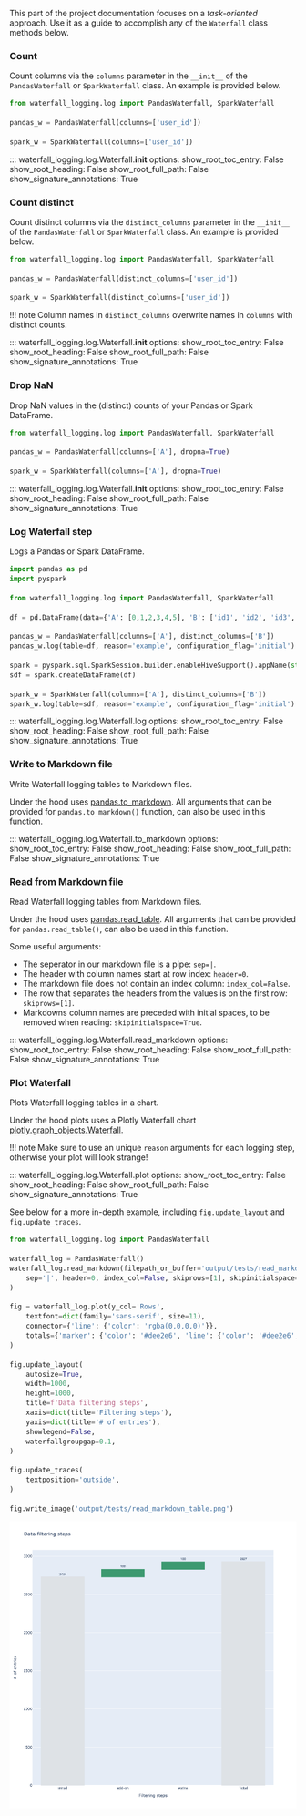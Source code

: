
This part of the project documentation focuses on a *task-oriented* approach.
Use it as a guide to accomplish any of the `Waterfall` class methods below.

### Count

Count columns via the `columns` parameter in the `__init__`
of the `PandasWaterfall` or `SparkWaterfall` class. An example is provided below.

```python
from waterfall_logging.log import PandasWaterfall, SparkWaterfall

pandas_w = PandasWaterfall(columns=['user_id'])

spark_w = SparkWaterfall(columns=['user_id'])
```

::: waterfall_logging.log.Waterfall.__init__
    options:
      show_root_toc_entry: False
      show_root_heading: False
      show_root_full_path: False
      show_signature_annotations: True


### Count distinct

Count distinct columns via the `distinct_columns` parameter in the `__init__`
of the `PandasWaterfall` or `SparkWaterfall` class. An example is provided below.

```python
from waterfall_logging.log import PandasWaterfall, SparkWaterfall

pandas_w = PandasWaterfall(distinct_columns=['user_id'])

spark_w = SparkWaterfall(distinct_columns=['user_id'])
```

!!! note
    Column names in `distinct_columns` overwrite names in `columns` with distinct counts.

::: waterfall_logging.log.Waterfall.__init__
    options:
      show_root_toc_entry: False
      show_root_heading: False
      show_root_full_path: False
      show_signature_annotations: True

### Drop NaN

Drop NaN values in the (distinct) counts of your Pandas or Spark DataFrame.

```python
from waterfall_logging.log import PandasWaterfall, SparkWaterfall

pandas_w = PandasWaterfall(columns=['A'], dropna=True)

spark_w = SparkWaterfall(columns=['A'], dropna=True)
```

::: waterfall_logging.log.Waterfall.__init__
    options:
      show_root_toc_entry: False
      show_root_heading: False
      show_root_full_path: False
      show_signature_annotations: True

### Log Waterfall step

Logs a Pandas or Spark DataFrame.

```python
import pandas as pd
import pyspark

from waterfall_logging.log import PandasWaterfall, SparkWaterfall

df = pd.DataFrame(data={'A': [0,1,2,3,4,5], 'B': ['id1', 'id2', 'id3', 'id4', 'id4']})

pandas_w = PandasWaterfall(columns=['A'], distinct_columns=['B'])
pandas_w.log(table=df, reason='example', configuration_flag='initial')

spark = pyspark.sql.SparkSession.builder.enableHiveSupport().appName(str(__file__)).getOrCreate()
sdf = spark.createDataFrame(df)

spark_w = SparkWaterfall(columns=['A'], distinct_columns=['B'])
spark_w.log(table=sdf, reason='example', configuration_flag='initial')
```

::: waterfall_logging.log.Waterfall.log
    options:
      show_root_toc_entry: False
      show_root_heading: False
      show_root_full_path: False
      show_signature_annotations: True



### Write to Markdown file

Write Waterfall logging tables to Markdown files.

Under the hood uses [pandas.to_markdown](https://pandas.pydata.org/docs/reference/api/pandas.DataFrame.to_markdown.html).
All arguments that can be provided for `pandas.to_markdown()` function, can also be used in this function.

::: waterfall_logging.log.Waterfall.to_markdown
    options:
      show_root_toc_entry: False
      show_root_heading: False
      show_root_full_path: False
      show_signature_annotations: True


### Read from Markdown file

Read Waterfall logging tables from Markdown files.

Under the hood uses [pandas.read_table](https://pandas.pydata.org/docs/reference/api/pandas.read_table.html).
All arguments that can be provided for `pandas.read_table()`, can also be used in this function.

Some useful arguments:

- The seperator in our markdown file is a pipe: `sep=|`.
- The header with column names start at row index: `header=0`.
- The markdown file does not contain an index column: `index_col=False`.
- The row that separates the headers from the values is on the first row: `skiprows=[1]`.
- Markdowns column names are preceded with initial spaces, to be removed when reading: `skipinitialspace=True`.


::: waterfall_logging.log.Waterfall.read_markdown
    options:
      show_root_toc_entry: False
      show_root_heading: False
      show_root_full_path: False
      show_signature_annotations: True


### Plot Waterfall

Plots Waterfall logging tables in a chart.

Under the hood plots uses a Plotly Waterfall chart [plotly.graph_objects.Waterfall](https://plotly.com/python/waterfall-charts/).

!!! note
    Make sure to use an unique `reason` arguments for each logging step, otherwise your plot will look strange!

::: waterfall_logging.log.Waterfall.plot
    options:
      show_root_toc_entry: False
      show_root_heading: False
      show_root_full_path: False
      show_signature_annotations: True

See below for a more in-depth example, including `fig.update_layout` and `fig.update_traces`.

```python
from waterfall_logging.log import PandasWaterfall

waterfall_log = PandasWaterfall()
waterfall_log.read_markdown(filepath_or_buffer='output/tests/read_markdown_table.md',
    sep='|', header=0, index_col=False, skiprows=[1], skipinitialspace=True
)

fig = waterfall_log.plot(y_col='Rows',
    textfont=dict(family='sans-serif', size=11),
    connector={'line': {'color': 'rgba(0,0,0,0)'}},
    totals={'marker': {'color': '#dee2e6', 'line': {'color': '#dee2e6', 'width': 1}}}
)

fig.update_layout(
    autosize=True,
    width=1000,
    height=1000,
    title=f'Data filtering steps',
    xaxis=dict(title='Filtering steps'),
    yaxis=dict(title='# of entries'),
    showlegend=False,
    waterfallgroupgap=0.1,
)

fig.update_traces(
    textposition='outside',
)

fig.write_image('output/tests/read_markdown_table.png')
```
![image](/images/read_markdown_table.png)
